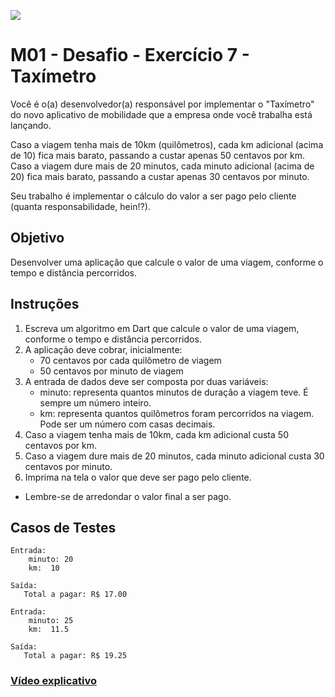﻿![](https://i.imgur.com/xG74tOh.png)

# M01 - Desafio - Exercício 7 - Taxímetro

Você é o(a) desenvolvedor(a) responsável por implementar o "Taxímetro" do novo aplicativo de mobilidade que a empresa onde você trabalha está lançando.

Caso a viagem tenha mais de 10km (quilômetros), cada km adicional (acima de 10) fica mais barato, passando a custar apenas 50 centavos por km. Caso a viagem dure mais de 20 minutos, cada minuto adicional (acima de 20) fica mais barato, passando a custar apenas 30 centavos por minuto.

Seu trabalho é implementar o cálculo do valor a ser pago pelo cliente (quanta responsabilidade, hein!?).

## Objetivo

Desenvolver uma aplicação que calcule o valor de uma viagem, conforme o tempo e distância percorridos.

## Instruções

1. Escreva um algoritmo em Dart que calcule o valor de uma viagem, conforme o tempo e distância percorridos.
2. A aplicação deve cobrar, inicialmente:
   - 70 centavos por cada quilômetro de viagem
   - 50 centavos por minuto de viagem
3. A entrada de dados deve ser composta por duas variáveis:
   - minuto: representa quantos minutos de duração a viagem teve. É sempre um número inteiro.
   - km: representa quantos quilômetros foram percorridos na viagem. Pode ser um número com casas decimais.
4. Caso a viagem tenha mais de 10km, cada km adicional custa 50 centavos por km.
5. Caso a viagem dure mais de 20 minutos, cada minuto adicional custa 30 centavos por minuto.
6. Imprima na tela o valor que deve ser pago pelo cliente.

- Lembre-se de arredondar o valor final a ser pago.

## Casos de Testes

```
Entrada:
	minuto: 20
	km:  10

Saída:
   Total a pagar: R$ 17.00
```
```
Entrada:
	minuto: 25
	km:  11.5

Saída:
   Total a pagar: R$ 19.25
```

### [Vídeo explicativo](https://drive.google.com/file/d/1wGcp2QgRHvKosKolxHIkYcowINrQrtg3/view?usp=sharing)
